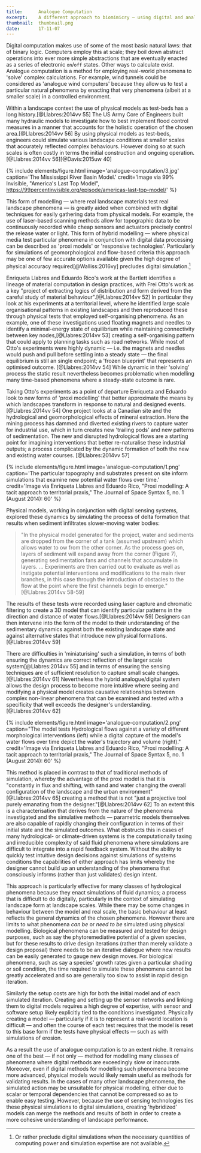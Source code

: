 ```yaml
---
title:      Analogue Computation
excerpt:    A different approach to biomimicry — using digital and analogue methods to better understand natural phenomena.
thumbnail:  thumbnail.png
date:       17-11-07
---
```


Digital computation makes use of some of the most basic natural laws: that of binary logic. Computers employ this at scale; they boil down abstract operations into ever more simple abstractions that are eventually enacted as a series of electronic `on`/`off`  states. Other ways to calculate exist. Analogue computation is a method for employing real-world phenomena to 'solve' complex calculations. For example, wind tunnels could be considered as 'analogue wind computers' because they allow us to test a particular natural phenomena by enacting that very phenomena (albeit at a smaller scale) in a controlled environment.

Within a landscape context the use of physical models as test-beds has a long history.[@Llabres:2014vv 55] The US Army Core of Engineers built many hydraulic models to investigate how to best implement flood control measures in a manner that accounts for the holistic operation of the chosen area.[@Llabres:2014vv 56] By using physical models as test-beds, engineers could simulate various landscape conditions at smaller scales that accurately reflected complex behaviours. However doing so at such scales is often costly in terms the initial construction and ongoing operation.[@Llabres:2014vv 56][@Davis:2015uw 40]

{% include elements/figure.html image='analogue-computation/3.jpg' caption='The Mississippi River Basin Model.' credit='Image via 99% Invisible, "America\'s Last Top Model", https://99percentinvisible.org/episode/americas-last-top-model/' %}

This form of modelling — where real landscape materials test real landscape phenomena — is greatly aided when combined with digital techniques for easily gathering data from physical models. For example, the use of laser-based scanning methods allow for topographic data to be continuously recorded while cheap sensors and actuators precisely control the release water or light. This form of hybrid modelling — where physical media test particular phenomena in conjunction with digital data processing can be described as 'proxi models' or 'responsive technologies'. Particularly for simulations of geomorphological and flow-based criteria this approach may be one of few accurate options available given the high degree of physical accuracy required[@Walliss:2016vy] precludes digital simulation.[^preclude]

[^preclude]: Or rather preclude digital simulations when the necessary quantities of computing power and simulation expertise are not available.

Enriqueta Llabres and Eduardo Rico's work at the Bartlett identifies a lineage of material computation in design practices, with Frei Otto's work as a key "project of extracting logics of distribution and form derived from the careful study of material behaviour".[@Llabres:2014vv 52] In particular they look at his experiments at a territorial level, where he identified large scale organisational patterns in existing landscapes and then reproduced these through physical tests that employed self-organising phenomena. As an example, one of these investigations used floating magnets and needles to identify a minimal-energy state of equilibrium while maintaining connectivity between key nodes,[@Llabres:2014vv 53] creating a self-organising pattern that could apply to planning tasks such as road networks. While most of Otto's experiments were highly dynamic — i.e. the magnets and needles would push and pull before settling into a steady state — the final equilibrium is still an single endpoint; a 'frozen blueprint' that represents an optimised outcome. [@Llabres:2014vv 54] While dynamic in their 'solving' process the static result nevertheless becomes problematic when modelling many time-based phenomena where a steady-state outcome is rare.

Taking Otto's experiments as a point of departure Enriqueta and Eduardo look to new forms of 'proxi modelling' that better approximate the means by which landscapes  transform in response to natural and designed events.[@Llabres:2014vv 54] One project looks at a Canadian site and the hydrological and geomorphological effects of mineral extraction. Here the mining process has dammed and diverted existing rivers to capture water for industrial use, which in turn creates new 'trailing pods' and new patterns of sedimentation. The new and disrupted hydrological flows are a starting point for imagining interventions that better re-naturalise these industrial outputs; a process complicated by the dynamic formation of both the new and existing water courses. [@Llabres:2014vv 57]

{% include elements/figure.html image='analogue-computation/1.png' caption='The particular topography and substrates present on site inform simulations that examine new potential water flows over time.' credit='Image via Enriqueta Llabres and Eduardo Rico, "Proxi modelling: A tacit approach to territorial praxis," The Journal of Space Syntax 5, no. 1 (August 2014): 60' %}

Physical models, working in conjunction with digital sensing systems, explored these dynamics by simulating the process of delta formation that results when sediment infiltrates slower-moving water bodies:

> "In the physical model generated for the project, water and sediments are dropped from the corner of a tank (assumed upstream) which allows water to ow from the other corner. As the process goes on, layers of sediment will expand away from the corner (Figure 7), generating sedimentation fans and channels that accumulate in layers. ... Experiments are then carried out to evaluate as well as instigate potential interventions and modifications to the main river branches, in this case through the introduction of obstacles to the flow at the point where the first channels begin to emerge." [@Llabres:2014vv 58-59]

The results of these tests were recorded using laser capture and chromatic filtering to create a 3D model that can identify particular patterns in the direction and distance of water flows.[@Llabres:2014vv 59] Designers can then intervene into the form of the model to their understanding of the sedimentary dynamics against both the existing landscape state and against alternative states that introduce new physical formations.[@Llabres:2014vv 59]

There are difficulties in 'miniaturising' such a simulation, in terms of both ensuring the dynamics are correct reflection of the larger scale system[@Llabres:2014vv 55] and in terms of ensuring the sensing techniques are of sufficient resolution to capture small scale changes.[@Llabres:2014vv 61] Nevertheless the hybrid analogue/digital system allows the design process to become more intuitive where seeing and modifying a physical model creates causative relationships between complex non-linear phenomena that can be examined and tested with a specificity that well exceeds the designer's understanding.[@Llabres:2014vv 62]

{% include elements/figure.html image='analogue-computation/2.png' caption="The model tests Hydrological flows against a variety of different morphological interventions (left) while a digital capture of the model's water flows over time depict the water's trajectory and volume (right)." credit='Image via Enriqueta Llabres and Eduardo Rico, "Proxi modelling: A tacit approach to territorial praxis," The Journal of Space Syntax 5, no. 1 (August 2014): 60' %}

This method is placed in contrast to that of traditional methods of simulation, whereby the advantage of the proxi model is that it is "constantly in flux and shifting, with sand and water changing the overall configuration of the landscape and the urban environment"[@Llabres:2014vv 65] creating a method that is not "just a projective tool purely emanating from the designer."[@Llabres:2014vv 62] To an extent this is a characterisation that derives from the nature of the phenomena investigated and the simulative methods — parametric models themselves are also capable of rapidly changing their configuration in terms of their initial state and the simulated outcomes. What obstructs this in cases of many hydrological- or climate-driven systems is the computationally taxing and irreducible complexity of said fluid phenomena where simulations are difficult to integrate into a rapid feedback system. Without the ability to quickly test intuitive design decisions against simulations of systems conditions the capabilities of either approach has limits whereby the designer cannot build up an understanding of the phenomena that consciously informs (rather than just validates) design intent.

This approach is particularly effective for many classes of hydrological phenomena because they enact simulations of fluid dynamics; a process that is difficult to do digitally, particularly in the context of simulating landscape form at landscape scales. While there may be some changes in behaviour between the model and real scale, the basic behaviour at least reflects the general dynamics of the chosen phenomena. However there are limits to what phenomena *can be* or *need to be* simulated using physical modelling. Biological phenomena can be measured and tested for design purposes, such as say the phytoremediative potential of a given species, but for these results to drive design iterations (rather than merely validate a design proposal) there needs to be an iterative dialogue where new results can be easily generated to gauge new design moves. For biological phenomena, such as say a species' growth rates given a particular shading or soil condition, the time required to simulate these phenomena cannot be greatly accelerated and so are generally too slow to assist in rapid design iteration.

Similarly the setup costs are high for both the initial model and of each simulated iteration. Creating and setting up the sensor networks and linking them to digital models requires a high degree of expertise, with sensor and software setup likely explicitly tied to the conditions investigated. Physically creating a model — particularly if it is to represent a real-world location is difficult — and often the course of each test requires that the model is reset to this base form if the tests have physical effects — such as with simulations of erosion.

As a result the use of analogue computation is to an extent niche. It remains one of the best — if not only — method for modelling many classes of phenomena where digital methods are exceedingly slow or inaccurate. Moreover, even if digital methods for modelling such phenomena become more advanced, physical models would likely remain useful as methods for validating results. In the cases of many other landscape phenomena, the simulated action may be unsuitable for physical modelling, either due to scalar or temporal dependencies that cannot be compressed so as to enable easy testing. However, because the use of sensing technologies ties these physical simulations to digital simulations, creating 'hybridized' models can merge the methods and results of both in order to create a more cohesive understanding of landscape performance.
